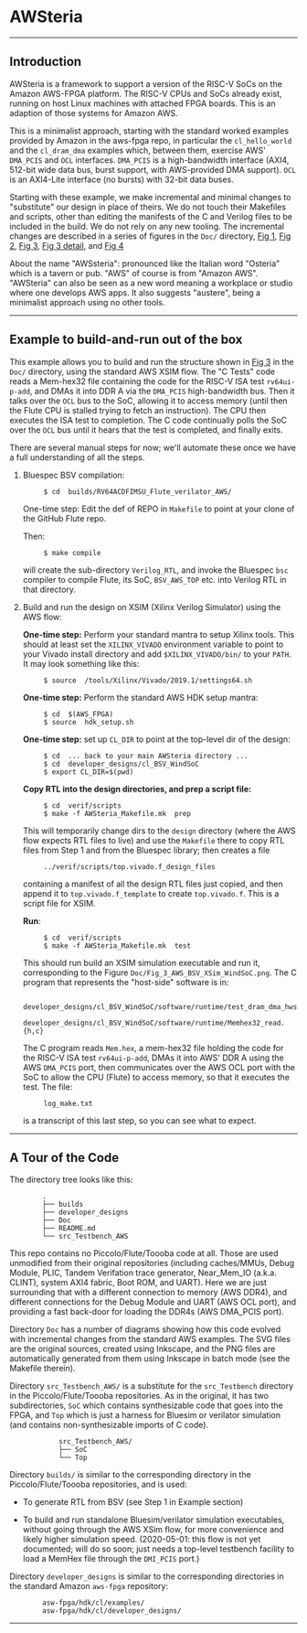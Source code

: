 AWSteria
========

----------------------------------------------------------------

Introduction
------------

AWSteria is a framework to support a version of the RISC-V SoCs on the
Amazon AWS-FPGA platform.  The RISC-V CPUs and SoCs already exist,
running on host Linux machines with attached FPGA boards.  This is an
adaption of those systems for Amazon AWS.

This is a minimalist approach, starting with the standard worked
examples provided by Amazon in the aws-fpga repo, in particular the
`cl_hello_world` and the `cl_dram_dma` examples which, between them,
exercise AWS' `DMA_PCIS` and `OCL` interfaces.  `DMA_PCIS` is a
high-bandwidth interface (AXI4, 512-bit wide data bus, burst support,
with AWS-provided DMA support).  `OCL` is an AXI4-Lite interface (no
bursts) with 32-bit data buses.

Starting with these example, we make incremental and minimal changes
to "substitute" our design in place of theirs.  We do not touch their
Makefiles and scripts, other than editing the manifests of the C and
Verilog files to be included in the build.  We do not rely on any new
tooling.  The incremental changes are described in a series of figures
in the `Doc/` directory,
[Fig 1](Doc/Fig_1_Build_Run_AWS_Example.png),
[Fig 2](Doc/Fig_2_AWS_BSV_XSim_Test.png),
[Fig 3](Doc/Fig_3_AWS_BSV_XSim_WindSoC.png),
[Fig 3 detail](Doc/Fig_3_Detail.png), and
[Fig 4](Doc/Fig_4_Debugger.png)

About the name "AWSsteria": pronounced like the Italian word "Osteria"
which is a tavern or pub. "AWS" of course is from "Amazon AWS".
"AWSteria" can also be seen as a new word meaning a workplace or
studio where one develops AWS apps.  It also suggests "austere", being
a minimalist approach using no other tools.

----------------------------------------------------------------

Example to build-and-run out of the box
---------------------------------------

This example allows you to build and run the structure shown in [Fig
3](Doc/Fig_3_AWS_BSV_XSim_WindSoC.png) in the `Doc/` directory, using
the standard AWS XSIM flow.  The "C Tests" code reads a Mem-hex32 file
containing the code for the RISC-V ISA test `rv64ui-p-add`, and DMAs
it into DDR A via the `DMA_PCIS` high-bandwidth bus.  Then it talks
over the `OCL` bus to the SoC, allowing it to access memory (until
then the Flute CPU is stalled trying to fetch an instruction).  The
CPU then executes the ISA test to completion.  The C code continually
polls the SoC over the `OCL` bus until it hears that the test is
completed, and finally exits.

There are several manual steps for now; we'll automate these once we
have a full understanding of all the steps.

1. Bluespec BSV compilation:

            $ cd  builds/RV64ACDFIMSU_Flute_verilator_AWS/

    One-time step: Edit the def of REPO in `Makefile` to point at your clone of the
    GitHub Flute repo.

    Then:

            $ make compile

    will create the sub-directory `Verilog_RTL`, and invoke the
    Bluespec `bsc` compiler to compile Flute, its SoC, `BSV_AWS_TOP`
    etc. into Verilog RTL in that directory.

2. Build and run the design on XSIM (Xilinx Verilog Simulator) using the AWS flow:

    **One-time step:** Perform your standard mantra to setup Xilinx tools. This
    should at least set the `XILINX_VIVADO` environment variable to point to
    your Vivado install directory and add `$XILINX_VIVADO/bin/` to your `PATH`.
    It may look something like this:

            $ source  /tools/Xilinx/Vivado/2019.1/settings64.sh

    **One-time step:** Perform the standard AWS HDK setup mantra:

            $ cd  $(AWS_FPGA)
            $ source  hdk_setup.sh

    **One-time step:** set up `CL_DIR` to point at the top-level dir
    of the design:

            $ cd  ... back to your main AWSteria directory ...
            $ cd  developer_designs/cl_BSV_WindSoC
            $ export CL_DIR=$(pwd)

    **Copy RTL into the design directories, and prep a script file:**

            $ cd  verif/scripts
            $ make -f AWSteria_Makefile.mk  prep

    This will temporarily change dirs to the `design` directory (where
    the AWS flow expects RTL files to live) and use the `Makefile`
    there to copy RTL files from Step 1 and from the Bluespec library;
    then creates a file

            ../verif/scripts/top.vivado.f_design_files

    containing a manifest of all the design RTL files just copied, and
    then append it to `top.vivado.f_template` to create
    `top.vivado.f`.  This is a script file for XSIM.

    **Run**:

            $ cd  verif/scripts
            $ make -f AWSteria_Makefile.mk  test

    This should run build an XSIM simulation executable and run it,
    corresponding to the Figure `Doc/Fig_3_AWS_BSV_XSim_WindSoC.png`.
    The C program that represents the "host-side" software is in:

            developer_designs/cl_BSV_WindSoC/software/runtime/test_dram_dma_hwsw_cosim.c
            developer_designs/cl_BSV_WindSoC/software/runtime/Memhex32_read.{h,c}

    The C program reads `Mem.hex`, a mem-hex32 file holding the code
    for the RISC-V ISA test `rv64ui-p-add`, DMAs it into AWS' DDR A
    using the AWS `DMA_PCIS` port, then communicates over the AWS OCL
    port with the SoC to allow the CPU (Flute) to access memory, so
    that it executes the test.  The file:

            log_make.txt

    is a transcript of this last step, so you can see what to expect.

----------------------------------------------------------------

A Tour of the Code
------------------

The directory tree looks like this:

            .
            ├── builds
            ├── developer_designs
            ├── Doc
            ├── README.md
            └── src_Testbench_AWS

This repo contains no Piccolo/Flute/Toooba code at all.  Those are
used unmodified from their original repositories (including
caches/MMUs, Debug Module, PLIC, Tandem Verifation trace generator,
Near\_Mem\_IO (a.k.a. CLINT), system AXI4 fabric, Boot ROM, and UART).
Here we are just surrounding that with a different connection to
memory (AWS DDR4), and different connections for the Debug Module and
UART (AWS OCL port), and providing a fast back-door for loading the
DDR4s (AWS DMA\_PCIS port).

Directory `Doc` has a number of diagrams showing how this code evolved
with incremental changes from the standard AWS examples.  The SVG
files are the original sources, created using Inkscape, and the PNG
files are automatically generated from them using Inkscape in batch
mode (see the Makefile therein).

Directory `src_Testbench_AWS/` is a substitute for the `src_Testbench`
directory in the Piccolo/Flute/Toooba repositories.  As in the
original, it has two subdirectories, `SoC` which contains
synthesizable code that goes into the FPGA, and `Top` which is just a
harness for Bluesim or verilator simulation (and contains
non-synthesizable imports of C code).

                src_Testbench_AWS/
                ├── SoC
                └── Top

Directory `builds/` is similar to the corresponding directory in the
Piccolo/Flute/Toooba repositories, and is used:

 * To generate RTL from BSV (see Step 1 in Example section)

 * To build and run standalone Bluesim/verilator simulation
      executables, without going through the AWS XSim flow, for more
      convenience and likely higher simulation speed. (2020-05-01:
      this flow is not yet documented; will do so soon; just needs a
      top-level testbench facility to load a MemHex file through the
      `DMI_PCIS` port.)

Directory `developer_designs` is similar to the corresponding
directories in the standard Amazon `aws-fpga` repository:

            asw-fpga/hdk/cl/examples/
            asw-fpga/hdk/cl/developer_designs/

----------------------------------------------------------------
